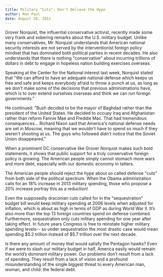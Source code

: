 ```yaml
---
title: Military "Cuts": Don't Believe the Hype
author: Ron Paul
date: August 20, 2012
---
```


Grover Norquist, the influential conservative activist, recently made
some very frank and sobering remarks about the U.S. military budget. 
Unlike many conservatives, Mr. Norquist understands that American
national security interests are not served by the interventionist
foreign policy mindset that has dominated both political parties in
recent decades.  He also understands that there is nothing
"conservative" about incurring trillions of dollars in debt to engage in
hopeless nation building exercises overseas.

Speaking at the Center for the National interest last week, Norquist
stated that "We can afford to have an adequate national defense which
keeps us free and safe and keeps everybody afraid to throw a punch at
us, as long as we don't make some of the decisions that previous
administrations have, which is to over extend ourselves overseas and
think we can run foreign governments."

He continued: "Bush decided to be the mayor of Baghdad rather than the
president of the United States. He decided to occupy Iraq and
Afghanistan rather than reform Fannie Mae and Freddie Mac. That had
tremendous consequences… Richard Nixon said that America's national
defense needs are set in Moscow, meaning that we wouldn't have to spend
so much if they weren't shooting at us.  The guys who followed didn't
notice that the Soviet Union disappeared."

When a prominent DC conservative like Grover Norquist makes such bold
statements, it shows that public support for a truly conservative
foreign policy is growing.  The American people simply cannot stomach
more wars and more debt, especially with our domestic economy in
tatters. 

The American people should reject the hype about so called defense
"cuts" from both side of the political spectrum.  When the Obama
administration calls for an 18% increase in 2013 military spending,
those who propose a 20% increase portray this as a reduction! 

Even the supposedly draconian cuts called for in the "sequestration"
budget bill would keep military spending at 2006 levels when adjusted
for inflation, which is about as high in terms of GDP as during World
War II.  It’s also more than the top 13 foreign countries spend on
defense combined.  Furthermore, sequestration only cuts military
spending for one year after taking effect.  In future years Congress is
free to reinstate higher military spending levels-- so under
sequestration the most drastic case would mean spending \$5.2 trillion
instead of \$5.7 trillion over the next decade.

Is there any amount of money that would satisfy the Pentagon hawks? Even
if we were to slash our military budget in half, America easily would
remain the world’s dominant military power.  Our problems don’t result
from a lack of spending. They result from a lack of vision and a
profound misunderstanding of the single biggest threat to every American
man, woman, and child: the federal debt. 
